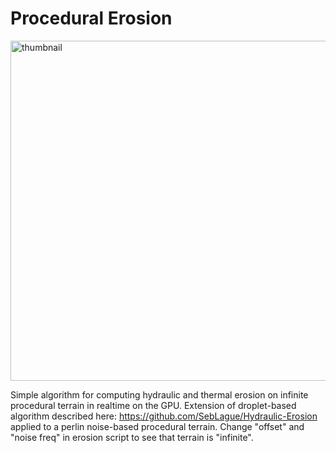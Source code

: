 # Procedural Erosion

<img width="544" alt="thumbnail" src="https://user-images.githubusercontent.com/7034703/210037389-2cb3f869-6f3d-453a-98d8-5ad61770ae07.PNG">

Simple algorithm for computing hydraulic and thermal erosion on infinite procedural terrain in realtime on the GPU. Extension of droplet-based algorithm described here: https://github.com/SebLague/Hydraulic-Erosion applied to a perlin noise-based procedural terrain. Change "offset" and "noise freq" in erosion script to see that terrain is "infinite".
